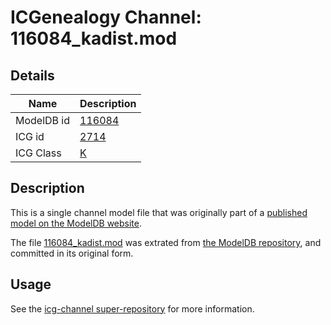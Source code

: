 # ICGenealogy Channel: 116084\_kadist.mod

## Details

Name | Description
---- | -----------
ModelDB id | [116084](http://senselab.med.yale.edu/ModelDB/ShowModel.cshtml?model=116084)
ICG id | [2714](http://icg.neurotheory.ox.ac.uk/channels/1/2714)
ICG Class | [K](http://icg.neurotheory.ox.ac.uk/channels/1)

## Description

This is a single channel model file that was originally part of a [published model on the ModelDB website](http://senselab.med.yale.edu/mModelDB/ShowModel.cshtml?model=116084).

The file [116084\_kadist.mod](116084_kadist.mod) was extrated from [the ModelDB repository](http://senselab.med.yale.edu/ModelDB/ShowModel.cshtml?model=116084), and committed in its original form.

## Usage

See the [icg-channel super-repository](https://github.com/icgenealogy/icg-channels) for more information.